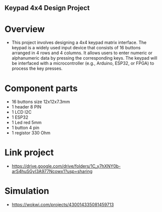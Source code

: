 ## Keypad 4x4 Design Project

# Overview
- This project involves designing a 4x4 keypad matrix interface. The keypad is a widely used input device that consists of 16 buttons arranged in 4 rows and 4 columns. It allows users to enter numeric or alphanumeric data by pressing the corresponding keys. The keypad will be interfaced with a microcontroller (e.g., Arduino, ESP32, or FPGA) to process the key presses.

# Component parts
- 16 buttons size 12x12x7.3mm
- 1 header 8 PIN
- 1 LCD I2C
- 1 ESP32
- 1 Led red 5mm
- 1 button 4 pin
- 1 registor 330 Ohm

# Link project
- https://drive.google.com/drive/folders/1C_y7hXNY0b-arS4huSGyI3A977Ncowx1?usp=sharing

# Simulation
- https://wokwi.com/projects/430014335081459713